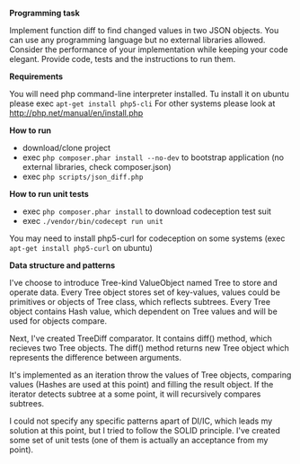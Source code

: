 **Programming task**

  Implement function diff to find changed values in two JSON objects. You can use any
  programming language but no external libraries allowed. Consider the performance of your
  implementation while keeping your code elegant. Provide code, tests and the instructions to run
  them.


**Requirements**

  You will need php command-line interpreter installed. Tu install it on ubuntu please exec `apt-get install php5-cli`
  For other systems please look at http://php.net/manual/en/install.php

**How to run**
  - download/clone project
  - exec `php composer.phar install --no-dev` to bootstrap application (no external libraries, check composer.json)
  - exec `php scripts/json_diff.php`

**How to run unit tests**
  - exec `php composer.phar install` to download codeception test suit
  - exec `./vendor/bin/codecept run unit`

  You may need to install php5-curl for codeception on some systems (exec `apt-get install php5-curl` on ubuntu)

**Data structure and patterns**

  I've choose to introduce Tree-kind ValueObject named Tree to store and operate data.
  Every Tree object stores set of key-values, values could be primitives or objects of Tree class, which reflects subtrees.
  Every Tree object contains Hash value, which dependent on Tree values and will be used for objects compare.

  Next, I've created TreeDiff comparator. It contains diff() method, which recieves two Tree objects.
  The diff() method returns new Tree object which represents the difference between arguments.

  It's implemented as an iteration throw the values of Tree objects, comparing values (Hashes are used at this point)
  and filling the result object. If the iterator detects subtree at a some point, it will recursively compares subtrees.

  I could not specify any specific patterns apart of DI/IC, which leads my solution at this point, but I tried to follow the SOLID principle.
  I've created some set of unit tests (one of them is actually an acceptance from my point).
